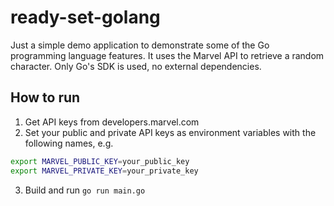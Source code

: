# ready-set-golang

Just a simple demo application to demonstrate some of the Go programming language features. It uses the Marvel API to retrieve a random character.
Only Go's SDK is used, no external dependencies.

## How to run

1. Get API keys from developers.marvel.com
2. Set your public and private API keys as environment variables with the following names, e.g.

```bash
export MARVEL_PUBLIC_KEY=your_public_key
export MARVEL_PRIVATE_KEY=your_private_key
```

3. Build and run `go run main.go`